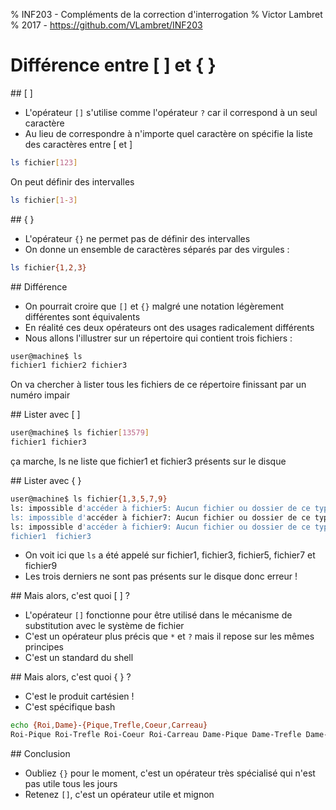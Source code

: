 % INF203 - Compléments de la correction d'interrogation
% Victor Lambret
% 2017 - https://github.com/VLambret/INF203

# Différence entre \[ \] et \{ \}

## \[ \]

- L'opérateur `[]` s'utilise comme l'opérateur `?` car il correspond à un seul caractère
- Au lieu de correspondre à n'importe quel caractère on spécifie la liste des caractères entre \[ et \]

```bash
ls fichier[123]
```

On peut définir des intervalles

```bash
ls fichier[1-3]
```

## \{ \}

- L'opérateur `{}` ne permet pas de définir des intervalles
- On donne un ensemble de caractères séparés par des virgules :

```bash
ls fichier{1,2,3}
```

## Différence

- On pourrait croire que `[]` et `{}` malgré une notation légèrement différentes sont équivalents
- En réalité ces deux opérateurs ont des usages radicalement différents
- Nous allons l'illustrer sur un répertoire qui contient trois fichiers :

```bash
user@machine$ ls
fichier1 fichier2 fichier3
```

On va chercher à lister tous les fichiers de ce répertoire finissant par un numéro impair

## Lister avec \[ \]

```bash
user@machine$ ls fichier[13579]
fichier1 fichier3
```

ça marche, ls ne liste que fichier1 et fichier3 présents sur le disque

## Lister avec \{ \}

```bash
user@machine$ ls fichier{1,3,5,7,9}
ls: impossible d'accéder à fichier5: Aucun fichier ou dossier de ce type
ls: impossible d'accéder à fichier7: Aucun fichier ou dossier de ce type
ls: impossible d'accéder à fichier9: Aucun fichier ou dossier de ce type
fichier1  fichier3
```

- On voit ici que `ls` a été appelé sur fichier1, fichier3, fichier5, fichier7 et fichier9
- Les trois derniers ne sont pas présents sur le disque donc erreur !

## Mais alors, c'est quoi \[ \] ?

- L'opérateur `[]` fonctionne pour être utilisé dans le mécanisme de substitution avec le système de fichier
- C'est un opérateur plus précis que `*` et `?` mais il repose sur les mêmes principes
- C'est un standard du shell

## Mais alors, c'est quoi \{ \} ?

- C'est le produit cartésien !
- C'est spécifique bash

```bash
echo {Roi,Dame}-{Pique,Trefle,Coeur,Carreau}
Roi-Pique Roi-Trefle Roi-Coeur Roi-Carreau Dame-Pique Dame-Trefle Dame-Coeur Dame-Carreau
```

## Conclusion

- Oubliez `{}` pour le moment, c'est un opérateur très spécialisé qui n'est pas utile tous les jours
- Retenez `[]`, c'est un opérateur utile et mignon
